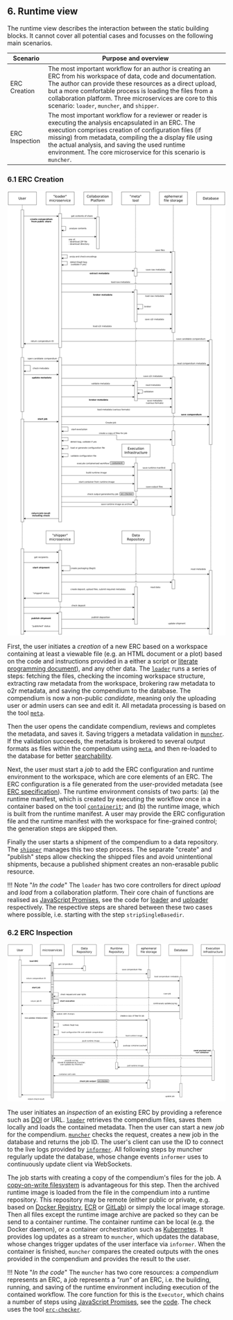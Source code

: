 ## 6. Runtime view

The runtime view describes the interaction between the static building blocks.
It cannot cover all potential cases and focusses on the following main scenarios.

**Scenario** | **Purpose and overview**
------ | ------
ERC Creation | The most important workflow for an author is creating an ERC from his workspace of data, code and documentation. The author can provide these resources as a direct upload, but a more comfortable process is loading the files from a collaboration platform. Three microservices are core to this scenario: `loader`, `muncher`, and `shipper`.
ERC Inspection | The most important workflow for a reviewer or reader is executing the analysis encapsulated in an ERC. The execution comprises creation of configuration files (if missing) from metadata, compiling the a display file using the actual analysis, and saving the used runtime environment. The core microservice for this scenario is `muncher`.

### 6.1 ERC Creation

[![runtime view ERC creation](img/6.1-runtime-view-creation.png)](img/6.1-runtime-view-creation.png)

First, the user initiates a _creation_ of a new ERC based on a workspace containing at least a viewable file (e.g. an HTML document or a plot) based on the code and instructions provided in a either a script or [literate programming document](/glossary#literate-programming)), and any other data.
The [`loader`](#531-whitebox-microservices) runs a series of steps: fetching the files, checking the incoming workspace structure, extracting raw metadata from the workspace, brokering raw metadata to o2r metadata, and saving the compendium to the database.
The compendium is now a non-public _candidate_, meaning only the uploading user or admin users can see and edit it.
All metadata processing is based on the tool [`meta`](#533-whitebox-tools).

Then the user opens the candidate compendium, reviews and completes the metadata, and saves it.
Saving triggers a metadata validation in [`muncher`](#531-whitebox-microservices).
If the validation succeeds, the metadata is brokered to several output formats as files within the compendium using [`meta`](#533-whitebox-tools), and then re-loaded to the database for better [searchability](#532-whitebox-database).

Next, the user must start a _job_ to add the ERC configuration and runtime environment to the workspace, which are core elements of an ERC.
The ERC configuration is a file generated from the user-provided metadata (see [ERC specification](http://o2r.info/erc-spec/spec/#erc-configuration-file)).
The runtime environment consists of two parts: (a) the runtime manifest, which is created by executing the workflow once in a container based on the tool [`containerit`](#533-whitebox-tools); and (b) the runtime image, which is built from the runtime manifest.
A user may provide the ERC configuration file and the runtime manifest with the workspace for fine-grained control; the generation steps are skipped then.

Finally the user starts a shipment of the compendium to a data repository.
The [`shipper`](#531-whitebox-microservices) manages this two step process.
The separate "create" and "publish" steps allow checking the shipped files and avoid unintentional shipments, because a published shipment creates an non-erasable public resource.

!!! Note "_In the code_"
    The `loader` has two core controllers for direct _upload_ and _load_ from a collaboration platform.
    Their core chain of functions are realised as [JavaScript Promises](/glossary#javascript-promises), see the code for [loader](https://github.com/o2r-project/o2r-loader/blob/master/lib/loader.js#L48) and [uploader](https://github.com/o2r-project/o2r-loader/blob/master/lib/uploader.js#L44) respectively.
    The respective steps are shared between these two cases where possible, i.e. starting with the step `stripSingleBasedir`.

### 6.2 ERC Inspection

[![runtime view ERC inspection](img/6.2-runtime-view-inspection.png)](img/6.2-runtime-view-inspection.png)

The user initiates an _inspection_ of an existing ERC by providing a reference such as [DOI](/glossary#doi) or URL.
[`loader`](#531-whitebox-microservices) retrieves the compendium files, saves them locally and loads the contained metadata.
Then the user can start a new _job_ for the compendium.
[`muncher`](#531-whitebox-microservices) checks the request, creates a new job in the database and returns the job ID.
The user's client can use the ID to connect to the live logs provided by [`informer`](#531-whitebox-microservices).
All following steps by muncher regularly update the database, whose change events `informer` uses to continuously update client via WebSockets.

The job starts with creating a copy of the compendium's files for the job.
A [copy-on-write filesystem](https://en.wikipedia.org/wiki/Copy-on-write) is advantageous for this step.
Then the archived runtime image is loaded from the file in the compendium into a runtime repository.
This repository may be remote (either public or private, e.g. based on [Docker Registry](https://github.com/docker/distribution), [ECR](https://aws.amazon.com/ecr/) or [GitLab](https://docs.gitlab.com/ce/user/project/container_registry.html)) or simply the local image storage.
Then all files except the runtime image archive are packed so they can be send to a container runtime.
The container runtime can be local (e.g. the Docker daemon), or a container orchestration such as [Kubernetes](https://en.wikipedia.org/wiki/Kubernetes).
It provides log updates as a stream to `muncher`, which updates the database, whose changes trigger updates of the user interface via `informer`.
When the container is finished, `muncher` compares the created outputs with the ones provided in the compendium and provides the result to the user.

!!! Note "_In the code_"
    The `muncher` has two core resources: a _compendium_ represents an ERC, a _job_ represents a _"run"_ of an ERC, i.e. the building, running, and saving of the runtime environment including execution of the contained workflow.
    The core function for this is the `Executor`, which chains a number of steps using [JavaScript Promises](/glossary#javascript-promises), see the [code](https://github.com/o2r-project/o2r-muncher/blob/master/lib/executor.js#L1306).
    The check uses the tool [`erc-checker`](https://github.com/o2r-project/erc-checker).
